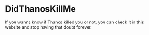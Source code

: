 # DidThanosKillMe
If you wanna know if Thanos killed you or not, you can check it in this website and stop having that doubt forever.
